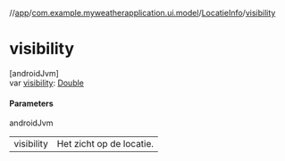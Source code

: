 //[app](../../../index.md)/[com.example.myweatherapplication.ui.model](../index.md)/[LocatieInfo](index.md)/[visibility](visibility.md)

# visibility

[androidJvm]\
var [visibility](visibility.md): [Double](https://kotlinlang.org/api/latest/jvm/stdlib/kotlin/-double/index.html)

#### Parameters

androidJvm

| | |
|---|---|
| visibility | Het zicht op de locatie. |
